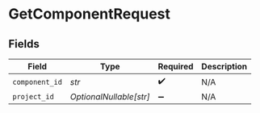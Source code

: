 # GetComponentRequest


## Fields

| Field                   | Type                    | Required                | Description             |
| ----------------------- | ----------------------- | ----------------------- | ----------------------- |
| `component_id`          | *str*                   | :heavy_check_mark:      | N/A                     |
| `project_id`            | *OptionalNullable[str]* | :heavy_minus_sign:      | N/A                     |